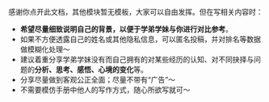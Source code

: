 感谢你点开此文档，其他模块暂无模板，大家可以自由发挥。但在写相关内容时：

* **希望尽量细致说明自己的背景，以便于学弟学妹与你进行对比参考**。
* 如果不方便透露自己的姓名或其他隐私信息，可以匿名投稿，并对排名等数据做模糊化处理～
* 建议着重分享学弟学妹没有而自己拥有的对某些经历的认知、对不同抉择与问题的**分析、思考、感悟、心境的变化**等。
* 分享尽量做到客观公正全面；尽量不带有“广告”～
* 不需要模仿手册中他人的写作方式，随心所欲写就可～

